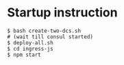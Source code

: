 # Startup instruction
```
$ bash create-two-dcs.sh
# (wait till consul started)
$ deploy-all.sh
$ cd ingress-js
$ npm start
```
